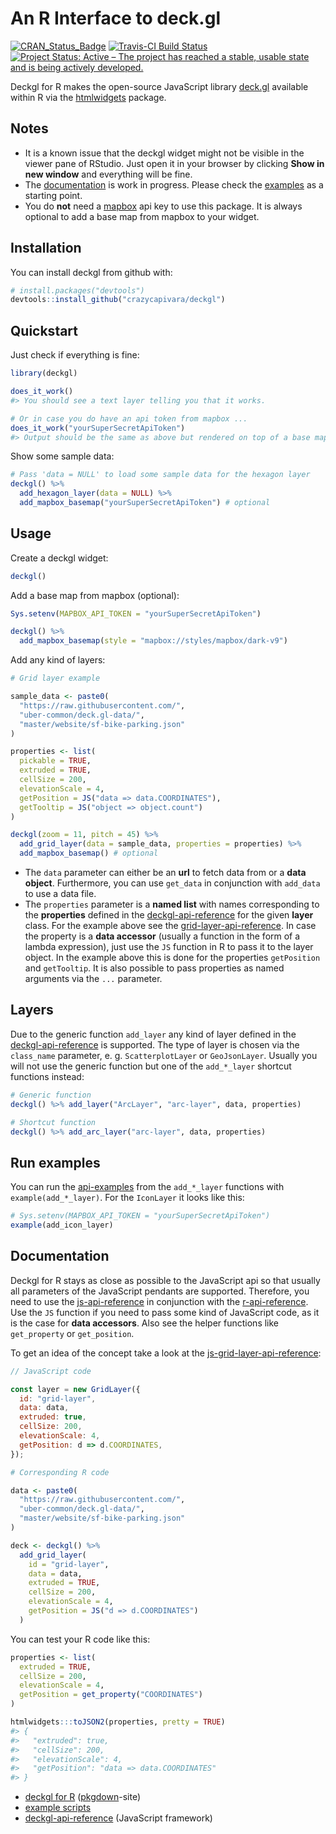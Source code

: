 
<!-- README.md is generated from README.Rmd. Please edit that file -->
An R Interface to deck.gl
=========================

[![CRAN\_Status\_Badge](https://www.r-pkg.org/badges/version/deckgl)](https://cran.r-project.org/package=deckgl) [![Travis-CI Build Status](https://travis-ci.org/crazycapivara/deckgl.svg?branch=master)](https://travis-ci.org/crazycapivara/deckgl) [![Project Status: Active – The project has reached a stable, usable state and is being actively developed.](https://www.repostatus.org/badges/latest/active.svg)](https://www.repostatus.org/#active)

Deckgl for R makes the open-source JavaScript library [deck.gl](https://deck.gl/) available within R via the [htmlwidgets](https://www.htmlwidgets.org/) package.

Notes
-----

-   It is a known issue that the deckgl widget might not be visible in the viewer pane of RStudio. Just open it in your browser by clicking **Show in new window** and everything will be fine.
-   The [documentation](https://crazycapivara.github.io/deckgl/) is work in progress. Please check the [examples](https://github.com/crazycapivara/deckgl/tree/master/inst/examples) as a starting point.
-   You do **not** need a [mapbox](https://www.mapbox.com/) api key to use this package. It is always optional to add a base map from mapbox to your widget.

Installation
------------

You can install deckgl from github with:

``` r
# install.packages("devtools")
devtools::install_github("crazycapivara/deckgl")
```

Quickstart
----------

Just check if everything is fine:

``` r
library(deckgl)

does_it_work()
#> You should see a text layer telling you that it works.

# Or in case you do have an api token from mapbox ...
does_it_work("yourSuperSecretApiToken")
#> Output should be the same as above but rendered on top of a base map from mapbox.
```

Show some sample data:

``` r
# Pass 'data = NULL' to load some sample data for the hexagon layer
deckgl() %>%
  add_hexagon_layer(data = NULL) %>%
  add_mapbox_basemap("yourSuperSecretApiToken") # optional
```

Usage
-----

Create a deckgl widget:

``` r
deckgl()
```

Add a base map from mapbox (optional):

``` r
Sys.setenv(MAPBOX_API_TOKEN = "yourSuperSecretApiToken")

deckgl() %>%
  add_mapbox_basemap(style = "mapbox://styles/mapbox/dark-v9")
```

Add any kind of layers:

``` r
# Grid layer example

sample_data <- paste0(
  "https://raw.githubusercontent.com/",
  "uber-common/deck.gl-data/",
  "master/website/sf-bike-parking.json"
)

properties <- list(
  pickable = TRUE,
  extruded = TRUE,
  cellSize = 200,
  elevationScale = 4,
  getPosition = JS("data => data.COORDINATES"),
  getTooltip = JS("object => object.count")
)

deckgl(zoom = 11, pitch = 45) %>%
  add_grid_layer(data = sample_data, properties = properties) %>%
  add_mapbox_basemap() # optional
```

-   The `data` parameter can either be an **url** to fetch data from or a **data object**. Furthermore, you can use `get_data` in conjunction with `add_data` to use a data file.
-   The `properties` parameter is a **named list** with names corresponding to the **properties** defined in the [deckgl-api-reference](https://deck.gl/#/documentation/deckgl-api-reference) for the given **layer** class. For the example above see the [grid-layer-api-reference](https://deck.gl/#/documentation/deckgl-api-reference/layers/grid-layer). In case the property is a **data accessor** (usually a function in the form of a lambda expression), just use the `JS` function in R to pass it to the layer object. In the example above this is done for the properties `getPosition` and `getTooltip`. It is also possible to pass properties as named arguments via the `...` parameter.

Layers
------

Due to the generic function `add_layer` any kind of layer defined in the [deckgl-api-reference](https://deck.gl/#/documentation/deckgl-api-reference) is supported. The type of layer is chosen via the `class_name` parameter, e. g. `ScatterplotLayer` or `GeoJsonLayer`. Usually you will not use the generic function but one of the `add_*_layer` shortcut functions instead:

``` r
# Generic function
deckgl() %>% add_layer("ArcLayer", "arc-layer", data, properties)

# Shortcut function
deckgl() %>% add_arc_layer("arc-layer", data, properties)
```

Run examples
------------

You can run the [api-examples](https://github.com/crazycapivara/deckgl/tree/master/inst/examples/deckgl-api-reference) from the `add_*_layer` functions with `example(add_*_layer)`. For the `IconLayer` it looks like this:

``` r
# Sys.setenv(MAPBOX_API_TOKEN = "yourSuperSecretApiToken")
example(add_icon_layer)
```

Documentation
-------------

Deckgl for R stays as close as possible to the JavaScript api so that usually all parameters of the JavaScript pendants are supported. Therefore, you need to use the [js-api-reference](https://deck.gl/#/documentation/deckgl-api-reference) in conjunction with the [r-api-reference](https://crazycapivara.github.io/deckgl/reference). Use the `JS` function if you need to pass some kind of JavaScript code, as it is the case for **data accessors**. Also see the helper functions like `get_property` or `get_position`.

To get an idea of the concept take a look at the [js-grid-layer-api-reference](https://deck.gl/#/documentation/deckgl-api-reference/layers/grid-layer):

``` javascript
// JavaScript code

const layer = new GridLayer({
  id: "grid-layer",
  data: data,
  extruded: true,
  cellSize: 200,
  elevationScale: 4,
  getPosition: d => d.COORDINATES,
});
```

``` r
# Corresponding R code

data <- paste0(
  "https://raw.githubusercontent.com/",
  "uber-common/deck.gl-data/",
  "master/website/sf-bike-parking.json"
)

deck <- deckgl() %>%
  add_grid_layer(
    id = "grid-layer",
    data = data,
    extruded = TRUE,
    cellSize = 200,
    elevationScale = 4,
    getPosition = JS("d => d.COORDINATES")
  )
```

You can test your R code like this:

``` r
properties <- list(
  extruded = TRUE,
  cellSize = 200,
  elevationScale = 4,
  getPosition = get_property("COORDINATES")
)

htmlwidgets:::toJSON2(properties, pretty = TRUE)
#> {
#>   "extruded": true,
#>   "cellSize": 200,
#>   "elevationScale": 4,
#>   "getPosition": "data => data.COORDINATES"
#> }
```

-   [deckgl for R](https://crazycapivara.github.io/deckgl/) ([pkgdown](https://pkgdown.r-lib.org/)-site)
-   [example scripts](https://github.com/crazycapivara/deckgl/tree/master/inst/examples)
-   [deckgl-api-reference](https://deck.gl/#/documentation/deckgl-api-reference) (JavaScript framework)
